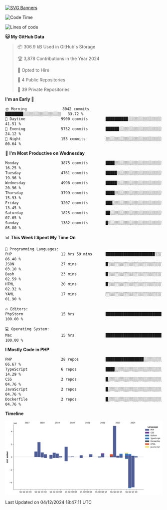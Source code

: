[![SVG Banners](https://svg-banners.vercel.app/api?type=glitch&text1=Gere_Lajos%F0%9F%92%BB&width=800&height=400)](https://github.com/Akshay090/svg-banners)

<!--START_SECTION:waka-->
![Code Time](http://img.shields.io/badge/Code%20Time-1%2C975%20hrs%209%20mins-blue)

![Lines of code](https://img.shields.io/badge/From%20Hello%20World%20I%27ve%20Written-16.3%20million%20lines%20of%20code-blue)

**🐱 My GitHub Data** 

> 📦 306.9 kB Used in GitHub's Storage 
 > 
> 🏆 3,878 Contributions in the Year 2024
 > 
> 💼 Opted to Hire
 > 
> 📜 4 Public Repositories 
 > 
> 🔑 39 Private Repositories 
 > 
**I'm an Early 🐤** 

```text
🌞 Morning                8042 commits        ████████░░░░░░░░░░░░░░░░░   33.72 % 
🌆 Daytime                9900 commits        ██████████░░░░░░░░░░░░░░░   41.51 % 
🌃 Evening                5752 commits        ██████░░░░░░░░░░░░░░░░░░░   24.12 % 
🌙 Night                  153 commits         ░░░░░░░░░░░░░░░░░░░░░░░░░   00.64 % 
```
📅 **I'm Most Productive on Wednesday** 

```text
Monday                   3875 commits        ████░░░░░░░░░░░░░░░░░░░░░   16.25 % 
Tuesday                  4761 commits        █████░░░░░░░░░░░░░░░░░░░░   19.96 % 
Wednesday                4998 commits        █████░░░░░░░░░░░░░░░░░░░░   20.96 % 
Thursday                 3799 commits        ████░░░░░░░░░░░░░░░░░░░░░   15.93 % 
Friday                   3207 commits        ███░░░░░░░░░░░░░░░░░░░░░░   13.45 % 
Saturday                 1825 commits        ██░░░░░░░░░░░░░░░░░░░░░░░   07.65 % 
Sunday                   1382 commits        █░░░░░░░░░░░░░░░░░░░░░░░░   05.80 % 
```


📊 **This Week I Spent My Time On** 

```text
💬 Programming Languages: 
PHP                      12 hrs 59 mins      ██████████████████████░░░   86.48 % 
JSON                     27 mins             █░░░░░░░░░░░░░░░░░░░░░░░░   03.10 % 
Bash                     23 mins             █░░░░░░░░░░░░░░░░░░░░░░░░   02.59 % 
HTML                     20 mins             █░░░░░░░░░░░░░░░░░░░░░░░░   02.32 % 
YAML                     17 mins             ░░░░░░░░░░░░░░░░░░░░░░░░░   01.90 % 

🔥 Editors: 
PhpStorm                 15 hrs              █████████████████████████   100.00 % 

💻 Operating System: 
Mac                      15 hrs              █████████████████████████   100.00 % 
```

**I Mostly Code in PHP** 

```text
PHP                      28 repos            █████████████████░░░░░░░░   66.67 % 
TypeScript               6 repos             ████░░░░░░░░░░░░░░░░░░░░░   14.29 % 
CSS                      2 repos             █░░░░░░░░░░░░░░░░░░░░░░░░   04.76 % 
JavaScript               2 repos             █░░░░░░░░░░░░░░░░░░░░░░░░   04.76 % 
Dockerfile               2 repos             █░░░░░░░░░░░░░░░░░░░░░░░░   04.76 % 
```



**Timeline**

![Lines of Code chart](https://raw.githubusercontent.com/gere-lajos/gere-lajos/main/assets/bar_graph.png)


 Last Updated on 04/12/2024 18:47:11 UTC
<!--END_SECTION:waka-->
